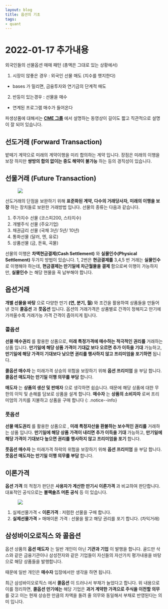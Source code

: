 ```yaml
---
layout: blog
title: 옵션의 기초 
tags:
- quant
---
```


# 2022-01-17 추가내용

외국인들의 선물옵션 매매 패턴 (총액은 그대로 있는 상황에서)
1. 시장이 않좋은 경우 : 외국인 선물 매도 (지수를 햇지한다)
  - bases 가 밀리면, 금융투자와 연기금의 단계적 매도
2. 반등이 있는경우 : 선물을 매수
  - 연계된 프로그램 매수가 들어온다

파생상품에 대해서는 **[CME 그룹](https://www.cmegroup.com/ko/education/learn-about-trading/courses/introduction-to-options/introduction-to-options.html)** 에서 설명하는 동영상이 길이도 짧고 직관적으로 설명이 잘 되어 있습니다.

## **선도거래 (Forward Transaction)**

밭떼기 계약으로 미래의 계약이행을 미리 합의하는 계약 입니다. 장점은 미래의 이행을 보장 하지만 **쌍방의 합의 없이는 중도 해약이 불가능** 하는 등의 경직성이 있습니다.

## **선물거래 (Future Transaction)**

<figure class="align-center">
  <img src="{{site.baseurl}}/assets/images/stock/future.png">
</figure>

선도거래의 단점을 보완하기 위해 **표준화된 계약, 다수의 거래당사자, 미래의 이행을 보장** 하는 장치들로 보완한 거래방법 입니다. 선물의 종류는 다음과 같습니다. 

1. 주가지수 선물 (코스피200, 스타지수)
2. 개별주식 선물 (주요기업)
3. 채권금리 선물 (국채 3년/ 5년/ 10년)
4. 통화선물 (달러, 엔, 유로)
5. 상품선물 (금, 돈육, 곡물)

선물의 이행은 **차액현금결제(Cash Settlement)** 와 **실물인수(Physical Settlement)** 두가지 방법이 있습니다. 1, 2번은 **현금결제를** 3,4,5 번 거래는 **실물인수** 로 이행해야 하는데, **현금결제는 만기일에 차근월물을 결제** 함으로써 이행이 가능하지만, **실물인수** 는 해당 현물을 꼭 납부해야 합니다.

## **옵션거래**

**개별 선물을 바탕** 으로 다양한 만기 **(연, 분기, 월)** 와 조건을 활용하여 상품들을 만들어 낸 것이 **콜옵션** 과 **풋옵션** 입니다. 옵션의 거래가격은 상품별로 간격이 정해지고 만기에 가까울수록 거래가능 가격 간격이 좁아지게 됩니다.

### **콜옵션**

**선물 매수권리** 를 활용한 상품으로, **미래 특정가격에 매수하는 적극적인 권리를** 거래하는 상품 입니다. **만기일에 해당 상품 가격이 기대값 보다 오르면 추가 이득을 기대** 가능하고, **만기일에 해당 가격이 기대보다 낮으면 권리를 행사하지 않고 프리미엄을 포기하면** 됩니다.

**콜옵션 매수자** 는 미래가격 상승의 위험을 보장하기 위해 **옵션 프리미엄** 을 부담 합니다. **콜옵션 매도자는 만기일 이행 의무를 부담** 합니다.

**매도자** 는 **상품의 생산 및 판매자** 으로 생각하면 쉽습니다. 때문에 해당 상품에 대한 무한의 이익 및 손해를 담보로 상품을 설계 합니다. **매수자** 는 **상품의 소비자자** 로써 프리미엄의 가치를 지불하고 상품을 구매 합니다
{: .notice--info} 

### **풋옵션**

**선물 매도권리** 를 활용한 상품으로 , **미래 특정자산을 환불하는 보수적인 권리를** 거래하는 상품 입니다. **만기일에 해당 상품 가격이 내리면 추가 이득을 기대** 가능하고, **만기일에 해당 가격이 기대보다 높으면 권리를 행사하지 않고 프리미엄을 포기** 합니다.

**풋옵션 매수자** 는 미래가격 하락의 위험을 보장하기 위해 **옵션 프리미엄** 을 부담 합니다. **풋옵션 매도자는 만기일 이행 의무를 부담** 합니다.

## 이론가격

**옵션 가격** 의 적정가 판단은 **사용자가 계산한 만기시 이론가격** 과 비교하여 판단합니다. 대표적인 공식으로는 **블랙숄츠 머튼 공식** 등 이 있습니다.

<figure class="align-center">
  <img src="{{site.baseurl}}/assets/images/stock/callput.jpg">
</figure>

1. 실제선물가격 < **이론가격** : 저렴한 선물을 구매 합니다.
2. **실제선물가격** > 매매이론 가격 : 선물을 팔고 해당 권리를 포기 합니다. (차익거래)

## 삼성바이오로직스 와 콜옵션

옵션 상품의 **옵션 매도자** 는 일반 개인이 아닌 **기관과 기업** 이 발행을 합니다. 골드만 삭스와 같은 금융기관이나 삼성전자와 같은 기업들이 자신들의 자산가치 평가내용을 바탕으로 해당 상품들을 발행합니다.

때문에 일반 개인은 **매수자** 입장에서만 생각을 하면 됩니다.

최근 삼성바이오로직스 에서 **콜옵션** 이 드러나서 부채가 늘었다고 합니다. 위 내용으로 이를 정리하면, **콜옵션 만기에는** 해당 기업은 **과거 계약한 가격으로 주식을 이전할 의무** 를 갖고 이는 현재 상승한 만큼의 차액을 돌려 줄 의무와 동일해서 부채로 반영된다는 의미 입니다.